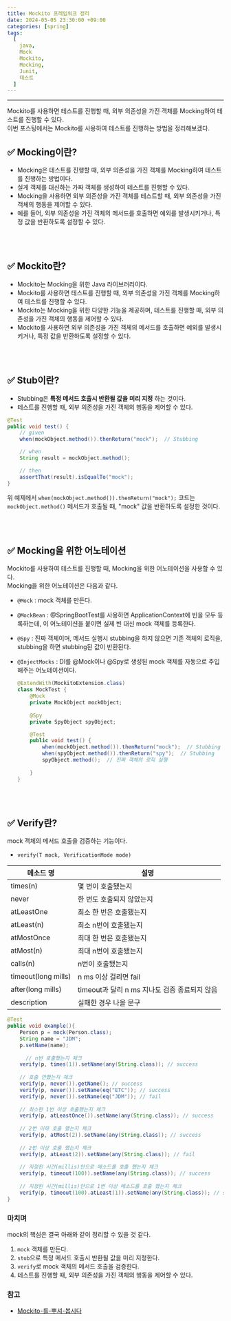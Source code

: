 ```yaml
---
title: Mockito 프레임워크 정리
date: 2024-05-05 23:30:00 +09:00
categories: [spring]
tags:
  [
    java,
    Mock
    Mockito,
    Mocking,
    Junit,
    테스트
  ]
---
```


* * *

Mockito를 사용하면 테스트를 진행할 때, 외부 의존성을 가진 객체를 Mocking하여 테스트를 진행할 수 있다.  
이번 포스팅에서는 Mockito를 사용하여 테스트를 진행하는 방법을 정리해보겠다.

## ✅ Mocking이란?
* Mocking은 테스트를 진행할 때, 외부 의존성을 가진 객체를 Mocking하여 테스트를 진행하는 방법이다.   
* 실게 객체를 대신하는 가짜 객체를 생성하여 테스트를 진행할 수 있다.  
* Mocking을 사용하면 외부 의존성을 가진 객체를 테스트할 때, 외부 의존성을 가진 객체의 행동을 제어할 수 있다.  
* 예를 들어, 외부 의존성을 가진 객체의 메서드를 호출하면 예외를 발생시키거나, 특정 값을 반환하도록 설정할 수 있다.


<br><br>

## ✅ Mockito란?
* Mockito는 Mocking을 위한 Java 라이브러리이다.  
* Mockito를 사용하면 테스트를 진행할 때, 외부 의존성을 가진 객체를 Mocking하여 테스트를 진행할 수 있다.  
* Mockito는 Mocking을 위한 다양한 기능을 제공하며, 테스트를 진행할 때, 외부 의존성을 가진 객체의 행동을 제어할 수 있다.  
* Mockito를 사용하면 외부 의존성을 가진 객체의 메서드를 호출하면 예외를 발생시키거나, 특정 값을 반환하도록 설정할 수 있다.  

<br><br>

## ✅ Stub이란?
* Stubbing은 **특정 메서드 호출시 반환될 값을 미리 지정** 하는 것이다.  
* 테스트를 진행할 때, 외부 의존성을 가진 객체의 행동을 제어할 수 있다.

```java
@Test
public void test() {
    // given
    when(mockObject.method()).thenReturn("mock");  // Stubbing

    // when
    String result = mockObject.method();

    // then
    assertThat(result).isEqualTo("mock");
}

```

위 예제에서 `when(mockObject.method()).thenReturn("mock");` 코드는 `mockObject.method()` 메서드가 호출될 때, "mock" 값을 반환하도록 설정한 것이다.


<br><br>

## ✅ Mocking을 위한 어노테이션
Mockito를 사용하여 테스트를 진행할 때, Mocking을 위한 어노테이션을 사용할 수 있다.  
Mocking을 위한 어노테이션은 다음과 같다.  

- `@Mock` : mock 객체를 만든다.
- `@MockBean` : @SpringBootTest를 사용하면 ApplicationContext에 빈을 모두 등록하는데, 이 어노테이션을 붙이면 실제 빈 대신 mock 객체를 등록한다.
- `@Spy` : 진짜 객체이며, 메서드 실행시 stubbing을 하지 않으면 기존 객체의 로직을, stubbing을 하면 stubbing된 값이 반환된다.
- `@InjectMocks` : DI를 @Mock이나 @Spy로 생성된 mock 객체를 자동으로 주입해주는 어노테이션이다.

  ```java
  @ExtendWith(MockitoExtension.class)
  class MockTest {
      @Mock
      private MockObject mockObject;
      
      @Spy
      private SpyObject spyObject;

      @Test
      public void test() {
          when(mockObject.method()).thenReturn("mock");  // Stubbing
          when(spyObject.method()).thenReturn("spy");  // Stubbing
          spyObject.method();  // 진짜 객체의 로직 실행
          
      }
  }
  ```
  

<br><br>

## ✅ Verify란?
mock 객체의 메서드 호출을 검증하는 기능이다.

* ```verify(T mock, VerificationMode mode)```


| 메소드 명 | 설명 |
|---|---|
| times(n) | 몇 번이 호출됐는지 |
| never | 한 번도 호출되지 않았는지 |
| atLeastOne | 최소 한 번은 호출됐는지 |
| atLeast(n) | 최소 n번이 호출됐는지 |
| atMostOnce | 최대 한 번은 호출됐는지 |
| atMost(n) | 최대 n번이 호출됐는지 |
| calls(n) | n번이 호출됐는지 |
| timeout(long mills) | n ms 이상 걸리면 fail |
| after(long mills) | timeout과 달리 n ms 지나도 검증 종료되지 않음 |
| description | 실패한 경우 나올 문구 |

```java
@Test
public void example(){
    Person p = mock(Person.class);
    String name = "JDM";
    p.setName(name);
    
      // n번 호출했는지 체크
    verify(p, times(1)).setName(any(String.class)); // success
    
    // 호출 안했는지 체크
    verify(p, never()).getName(); // success
    verify(p, never()).setName(eq("ETC")); // success
    verify(p, never()).setName(eq("JDM")); // fail
    
    // 최소한 1번 이상 호출했는지 체크
    verify(p, atLeastOnce()).setName(any(String.class)); // success
    
    // 2번 이하 호출 했는지 체크
    verify(p, atMost(2)).setName(any(String.class)); // success
    
    // 2번 이상 호출 했는지 체크
    verify(p, atLeast(2)).setName(any(String.class)); // fail
    
    // 지정된 시간(millis)안으로 메소드를 호출 했는지 체크
    verify(p, timeout(100)).setName(any(String.class)); // success
    
    // 지정된 시간(millis)안으로 1번 이상 메소드를 호출 했는지 체크
    verify(p, timeout(100).atLeast(1)).setName(any(String.class)); // success
}

```


### 마치며
mock의 핵심은 결국 아래와 같이 정리할 수 있을 것 같다.
1. `mock` 객체를 만든다.
2. `stub`으로 특정 메서드 호출시 반환될 값을 미리 지정한다.
3. `verify`로 mock 객체의 메서드 호출을 검증한다.
4. 테스트를 진행할 때, 외부 의존성을 가진 객체의 행동을 제어할 수 있다.


### 참고
- [Mockito-를-뿌셔-봅시다](https://velog.io/@choidongkuen/Mockito-%EB%A5%BC-%EB%BF%8C%EC%85%94-%EB%B4%85%EC%8B%9C%EB%8B%A4)

